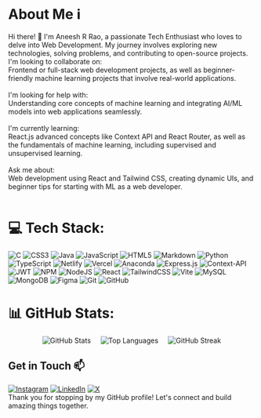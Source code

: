 # About Me ℹ️
Hi there! 👋 I'm Aneesh R Rao, a passionate Tech Enthusiast who loves to delve into Web Development. My journey involves exploring new technologies, solving problems, and contributing to open-source projects.<br>
I'm looking to collaborate on:<br>
Frontend or full-stack web development projects, as well as beginner-friendly machine learning projects that involve real-world applications.<br><br>
I'm looking for help with:<br>
Understanding core concepts of machine learning and integrating AI/ML models into web applications seamlessly.<br><br>
I'm currently learning:
<br>React.js advanced concepts like Context API and React Router, as well as the fundamentals of machine learning, including supervised and unsupervised learning.<br><br>
Ask me about:
<br>Web development using React and Tailwind CSS, creating dynamic UIs, and beginner tips for starting with ML as a web developer.
<br><br>

# 💻 Tech Stack:
![C](https://img.shields.io/badge/c-%2300599C.svg?style=flat&logo=c&logoColor=white) ![CSS3](https://img.shields.io/badge/css3-%231572B6.svg?style=flat&logo=css3&logoColor=white) ![Java](https://img.shields.io/badge/java-%23ED8B00.svg?style=flat&logo=openjdk&logoColor=white) ![JavaScript](https://img.shields.io/badge/javascript-%23323330.svg?style=flat&logo=javascript&logoColor=%23F7DF1E) ![HTML5](https://img.shields.io/badge/html5-%23E34F26.svg?style=flat&logo=html5&logoColor=white) ![Markdown](https://img.shields.io/badge/markdown-%23000000.svg?style=flat&logo=markdown&logoColor=white) ![Python](https://img.shields.io/badge/python-3670A0?style=flat&logo=python&logoColor=ffdd54) ![TypeScript](https://img.shields.io/badge/typescript-%23007ACC.svg?style=flat&logo=typescript&logoColor=white) ![Netlify](https://img.shields.io/badge/netlify-%23000000.svg?style=flat&logo=netlify&logoColor=#00C7B7) ![Vercel](https://img.shields.io/badge/vercel-%23000000.svg?style=flat&logo=vercel&logoColor=white) ![Anaconda](https://img.shields.io/badge/Anaconda-%2344A833.svg?style=flat&logo=anaconda&logoColor=white) ![Express.js](https://img.shields.io/badge/express.js-%23404d59.svg?style=flat&logo=express&logoColor=%2361DAFB) ![Context-API](https://img.shields.io/badge/Context--Api-000000?style=flat&logo=react) ![JWT](https://img.shields.io/badge/JWT-black?style=flat&logo=JSON%20web%20tokens) ![NPM](https://img.shields.io/badge/NPM-%23CB3837.svg?style=flat&logo=npm&logoColor=white) ![NodeJS](https://img.shields.io/badge/node.js-6DA55F?style=flat&logo=node.js&logoColor=white) ![React](https://img.shields.io/badge/react-%2320232a.svg?style=flat&logo=react&logoColor=%2361DAFB) ![TailwindCSS](https://img.shields.io/badge/tailwindcss-%2338B2AC.svg?style=flat&logo=tailwind-css&logoColor=white) ![Vite](https://img.shields.io/badge/vite-%23646CFF.svg?style=flat&logo=vite&logoColor=white) ![MySQL](https://img.shields.io/badge/mysql-4479A1.svg?style=flat&logo=mysql&logoColor=white) ![MongoDB](https://img.shields.io/badge/MongoDB-%234ea94b.svg?style=flat&logo=mongodb&logoColor=white) ![Figma](https://img.shields.io/badge/figma-%23F24E1E.svg?style=flat&logo=figma&logoColor=white) ![Git](https://img.shields.io/badge/git-%23F05033.svg?style=flat&logo=git&logoColor=white) ![GitHub](https://img.shields.io/badge/github-%23121011.svg?style=flat&logo=github&logoColor=white)
# 📊 GitHub Stats:
<div align="center" style="display: flex; flex-wrap: wrap; gap: 20px; justify-content: center;">
  <img src="https://github-readme-stats.vercel.app/api?username=Aneesh35&theme=github_dark&hide_border=false&include_all_commits=false&count_private=false" alt="GitHub Stats" />
  <img src="https://github-readme-stats.vercel.app/api/top-langs/?username=Aneesh35&theme=github_dark&hide_border=false&include_all_commits=false&count_private=false&layout=compact" alt="Top Languages" />
  <img src="https://github-readme-streak-stats.herokuapp.com/?user=Aneesh35&theme=github_dark&hide_border=false" alt="GitHub Streak" />
</div>

## Get in Touch 📫
[![Instagram](https://img.shields.io/badge/Instagram-%23E4405F.svg?logo=Instagram&logoColor=white)](https://instagram.com/https://www.instagram.com/aneesh.r.rao) [![LinkedIn](https://img.shields.io/badge/LinkedIn-%230077B5.svg?logo=linkedin&logoColor=white)](https://linkedin.com/in/https://www.linkedin.com/in/rao-aneesh243?utm_source=share&utm_campaign=share_via&utm_content=profile&utm_medium=android_app) [![X](https://img.shields.io/badge/X-black.svg?logo=X&logoColor=white)](https://x.com/https://x.com/Rao_Aneesh243?t=YniPfd0uCpLru-P76ePS2g&s=09) 
<br>
Thank you for stopping by my GitHub profile! Let's connect and build amazing things together.
